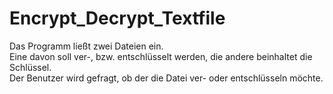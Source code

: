 # Encrypt_Decrypt_Textfile
Das Programm ließt zwei Dateien ein.<br>
Eine davon soll ver-, bzw. entschlüsselt werden, die andere beinhaltet die Schlüssel.<br>
Der Benutzer wird gefragt, ob der die Datei ver- oder entschlüsseln möchte.<br>
